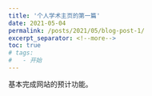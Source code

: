 ```yaml
---
title: '个人学术主页的第一篇'
date: 2021-05-04
permalink: /posts/2021/05/blog-post-1/
excerpt_separator: <!--more-->
toc: true
# tags:
#   - 开始
---
```


基本完成网站的预计功能。